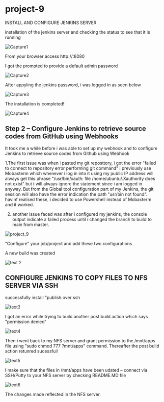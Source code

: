 # project-9
INSTALL AND CONFIGURE JENKINS SERVER

installation of the jenkins server and checking the status to see that it is running


![Capture1](https://user-images.githubusercontent.com/108102087/192898378-bd34e9fc-886b-432a-880e-66339d302f12.PNG)

From your browser access http://<Jenkins-Server-Public-IP-Address-or-Public-DNS-Name>:8080

I got the prompted to provide a default admin password

![Capture2](https://user-images.githubusercontent.com/108102087/192898744-476fda68-a3a1-420e-963c-3efa42025b3d.PNG)

After appyling the jenkins password, i was logged in as seen below

![Capture3](https://user-images.githubusercontent.com/108102087/192899317-ba087a37-88b3-44f2-8f1a-8bddfa7a425c.PNG)
  
  
The installation is completed!
  
![Capture4](https://user-images.githubusercontent.com/108102087/192900176-3ade0df3-a9f2-4a7b-b241-9c835ca7739f.PNG)
  
## Step 2 – Configure Jenkins to retrieve source codes from GitHub using Webhooks

It took me a while before i was able to set up my webhook and to configure Jenkins to retrieve source codes from Github using Webhook

1.The first issue was when i pasted my git reposttory, i got the error "failed to connect to repository error performing git command" i previously use Mobaxterm which whenever i log in into it using my public IP address will always get this phrase "/usr/bin/xauth:  file /home/ubuntu/.Xauthority does not exist" but i will always ignore the statement since i am logged in anyway. But from the Global tool configuration part of my Jenkins, the git session will also have the error indication the path "usr/bin not found". havinf realised these, i decided to use Powershell instead of Mobaxterm and it worked.

2. another issue faced was after i configured my jenkins, the console output indicate a failed process until i changed the branch to build to main from master.

![project_9](https://user-images.githubusercontent.com/108102087/194921697-ea301aa8-3620-4cb6-82c8-6a2614e1354f.PNG)

"Configure" your job/project and add these two configurations

A new build was created

![text 2](https://user-images.githubusercontent.com/108102087/194925075-2de590ab-d2c0-4190-aa30-a214398cc1bc.PNG)
  
  
  ## CONFIGURE JENKINS TO COPY FILES TO NFS SERVER VIA SSH
  
  successfully install "publish over ssh
  
  ![text3](https://user-images.githubusercontent.com/108102087/194927979-feaf4294-f2d1-4228-a057-02463bb1ba72.PNG)
  
  I got an error while trying to build another post build action which says "permission denied"
  
  ![text4](https://user-images.githubusercontent.com/108102087/194941700-d5f7b125-9385-4f18-ace3-1451fa630c7f.PNG)
  
  Then i went back to my NFS server and grant permission to the /mnt/apps file using "sudo chmod 777 ?mnt/apps" command. Thereafter the post build action retunred sucessfull
  
  ![text5](https://user-images.githubusercontent.com/108102087/194942482-79c08741-4d21-40e0-9380-c4b1fa362cb4.PNG)
  

  I make sure that the files in /mnt/apps have been udated – connect via SSH/Putty to your NFS server by checking README.MD file
  
  ![text6](https://user-images.githubusercontent.com/108102087/194942925-79a7a4cb-4dac-4510-94d9-6e38df1d2f8d.PNG)
  
  The changes made reflected in the NFS server.


  
